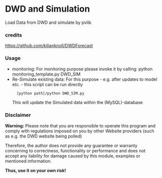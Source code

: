 # DWD and Simulation
Load Data from DWD and simulate by pvlib

### credits
https://github.com/kilianknoll/DWDForecast

### Usage
  * monitoring: For monitoring purpose please invoke it by calling: python monitoring_template.py DWD_SIM
  * Re-Simulate existing data: For this purpose - e.g. after updates to model etc. - this script can be run directly
      ```bash
        [python path]/python DWD_SIM.py
      ```
    This will update the Simulated data within the (MySQL)-database

### Disclaimer
**Warning:**
Please note that you are responsible to operate this program and comply with regulations imposed on you by other
Website providers (such as e.g. the DWD website being polled)

Therefore, the author does not provide any guarantee or warranty concerning to correctness, functionality or
performance and does not accept any liability for damage caused by this module, examples or mentioned information.

   **Thus, use it on your own risk!**
